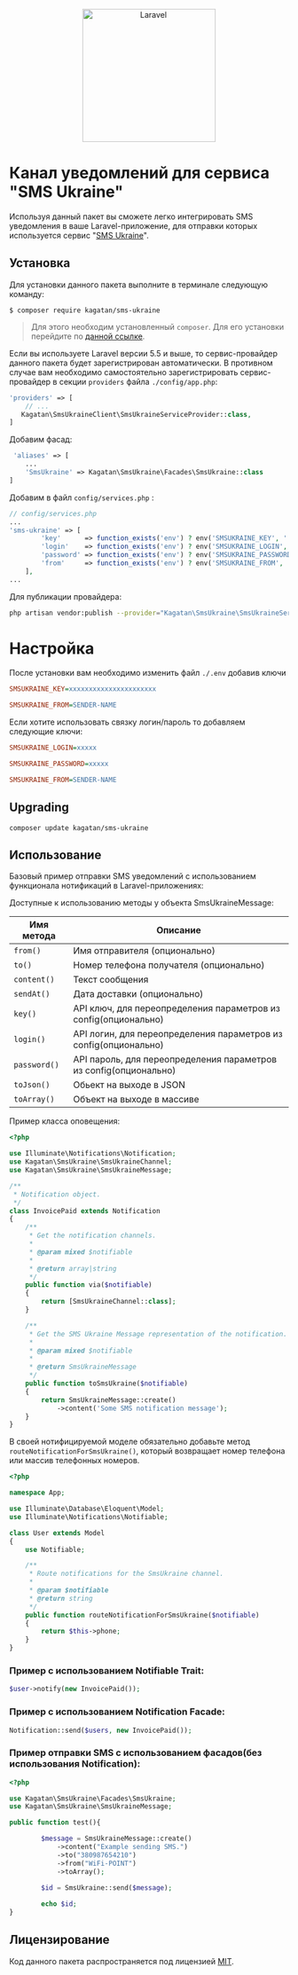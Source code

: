 <p align="center">
  <img src="https://laravel.com/assets/img/components/logo-laravel.svg" alt="Laravel" width="240" />
</p>

# Канал уведомлений для сервиса "SMS Ukraine"

Используя данный пакет вы сможете легко интегрировать SMS уведомления в ваше Laravel-приложение, для отправки которых используется сервис "[SMS Ukraine][smsukraine_home]".

## Установка

Для установки данного пакета выполните в терминале следующую команду:

```shell
$ composer require kagatan/sms-ukraine
```

> Для этого необходим установленный `composer`. Для его установки перейдите по [данной ссылке][getcomposer].


Если вы используете Laravel версии 5.5 и выше, то сервис-провайдер данного пакета будет зарегистрирован автоматически. В противном случае вам необходимо самостоятельно зарегистрировать сервис-провайдер в секции `providers` файла `./config/app.php`:

```php
'providers' => [
    // ...
   Kagatan\SmsUkraineClient\SmsUkraineServiceProvider::class,
]
```

Добавим фасад:

```php
 'aliases' => [
    ...
    'SmsUkraine' => Kagatan\SmsUkraine\Facades\SmsUkraine::class
]
```

Добавим в файл  `config/services.php` :
```php
// config/services.php
...
'sms-ukraine' => [
        'key'      => function_exists('env') ? env('SMSUKRAINE_KEY', '') : '',
        'login'    => function_exists('env') ? env('SMSUKRAINE_LOGIN', '') : '',
        'password' => function_exists('env') ? env('SMSUKRAINE_PASSWORD', '') : '',
        'from'     => function_exists('env') ? env('SMSUKRAINE_FROM', '') : '',
    ],
...
```

Для публикации провайдера:
```bash
php artisan vendor:publish --provider="Kagatan\SmsUkraine\SmsUkraineServiceProvider"
```

# Настройка
После установки вам необходимо изменить файл `./.env` добавив ключи

```ini
SMSUKRAINE_KEY=xxxxxxxxxxxxxxxxxxxxxx

SMSUKRAINE_FROM=SENDER-NAME

```

Если хотите использовать связку логин/пароль то добавляем следующие ключи:

```ini
SMSUKRAINE_LOGIN=xxxxx

SMSUKRAINE_PASSWORD=xxxxx

SMSUKRAINE_FROM=SENDER-NAME
```
 

## Upgrading
 
```
composer update kagatan/sms-ukraine
```
 
## Использование

Базовый пример отправки SMS уведомлений с использованием функционала нотификаций в Laravel-приложениях:


Доступные к использованию методы у объекта SmsUkraineMessage:

Имя метода  | Описание
----------- | --------
`from()`    | Имя отправителя (опционально)
`to()`      | Номер телефона получателя (опционально)
`content()` | Текст сообщения
`sendAt()`  | Дата доставки (опционально)
`key()`     | API ключ, для переопределения параметров из config(опционально)
`login()`   | API логин, для переопределения параметров из config(опционально)
`password()`| API пароль, для переопределения параметров из config(опционально)
`toJson()`  | Обьект на выходе в JSON
`toArray()` | Объект на выходе в массиве



Пример класса оповещения:

```php
<?php

use Illuminate\Notifications\Notification;
use Kagatan\SmsUkraine\SmsUkraineChannel;
use Kagatan\SmsUkraine\SmsUkraineMessage;

/**
 * Notification object.
 */
class InvoicePaid extends Notification
{
    /**
     * Get the notification channels.
     *
     * @param mixed $notifiable
     *
     * @return array|string
     */
    public function via($notifiable)
    {
        return [SmsUkraineChannel::class];
    }

    /**
     * Get the SMS Ukraine Message representation of the notification.
     *
     * @param mixed $notifiable
     *
     * @return SmsUkraineMessage
     */
    public function toSmsUkraine($notifiable)
    {
        return SmsUkraineMessage::create()
            ->content('Some SMS notification message');
    }
}

```

В своей нотифицируемой моделе обязательно добавьте метод `routeNotificationForSmsUkraine()`, который возвращает номер телефона или массив телефонных номеров.

```php
<?php

namespace App;

use Illuminate\Database\Eloquent\Model;
use Illuminate\Notifications\Notifiable;

class User extends Model
{
    use Notifiable;

    /**
     * Route notifications for the SmsUkraine channel.
     *
     * @param $notifiable
     * @return string
     */
    public function routeNotificationForSmsUkraine($notifiable)
    {
        return $this->phone;
    }
}

```


### Пример c использованием Notifiable Trait:

```php
$user->notify(new InvoicePaid());
```


### Пример c использованием Notification Facade:

```php
Notification::send($users, new InvoicePaid());
```



### Пример отправки SMS с использованием  фасадов(без использования Notification):

```php
<?php

use Kagatan\SmsUkraine\Facades\SmsUkraine;
use Kagatan\SmsUkraine\SmsUkraineMessage;

public function test(){

        $message = SmsUkraineMessage::create()
            ->content("Example sending SMS.")
            ->to("380987654210")
            ->from("WiFi-POINT")
            ->toArray();

        $id = SmsUkraine::send($message);
        
        echo $id;
}
```

## Лицензирование

Код данного пакета распространяется под лицензией [MIT][link_license].


[getcomposer]:https://getcomposer.org/download/
[smsukraine_home]:https://smsukraine.com.ua/
[link_license]:https://github.com/kagatan/sms-ukraine/blob/master/LICENSE
